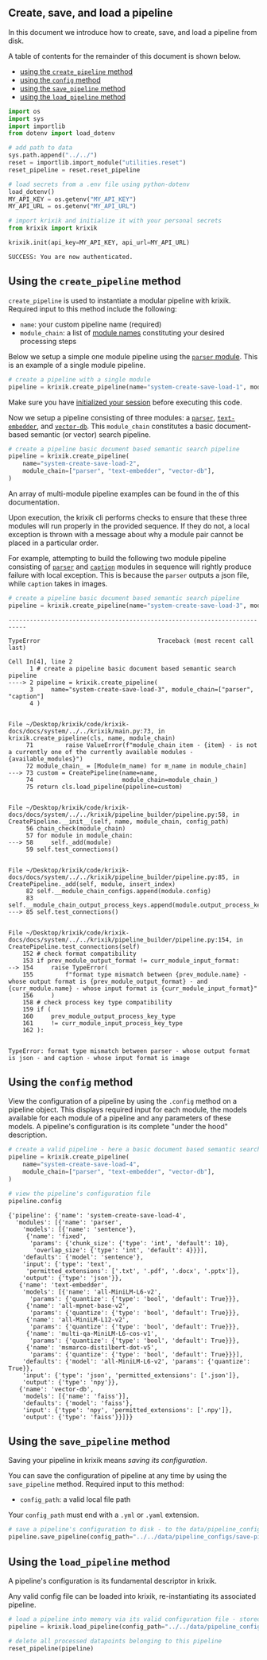 ## Create, save, and load a pipeline

In this document we introduce how to create, save, and load a pipeline from disk.

A table of contents for the remainder of this document is shown below.

- [using the `create_pipeline` method](#using-the-create_pipeline-method)
- [using the `config` method](#using-the-config-method)
- [using the `save_pipeline` method](#using-the-save_pipeline-method)
- [using the `load_pipeline` method](#using-the-load_pipeline-method)


```python
import os
import sys
import importlib
from dotenv import load_dotenv

# add path to data
sys.path.append("../../")
reset = importlib.import_module("utilities.reset")
reset_pipeline = reset.reset_pipeline

# load secrets from a .env file using python-dotenv
load_dotenv()
MY_API_KEY = os.getenv("MY_API_KEY")
MY_API_URL = os.getenv("MY_API_URL")

# import krixik and initialize it with your personal secrets
from krixik import krixik

krixik.init(api_key=MY_API_KEY, api_url=MY_API_URL)
```

    SUCCESS: You are now authenticated.


## Using the `create_pipeline` method

`create_pipeline` is used to instantiate a modular pipeline with krixik.  Required input to this method include the following:

- `name`: your custom pipeline name (required)
- `module_chain`: a list of [module names](../modules/overview.md) constituting your desired processing steps

Below we setup a simple one module pipeline using the [`parser` module](../modules/parser.md).  This is an example of a single module pipeline.


```python
# create a pipeline with a single module
pipeline = krixik.create_pipeline(name="system-create-save-load-1", module_chain=["parser"])
```

Make sure you have [initialized your session](../system/initialize.md) before executing this code.

Now we setup a pipeline consisting of three modules: a [`parser`](../modules/parser.md), [`text-embedder`](../modules/text-embedder.md), and [`vector-db`](../modules/vector-db.md).  This `module_chain` constitutes a basic document-based semantic (or vector) search pipeline.


```python
# create a pipeline basic document based semantic search pipeline
pipeline = krixik.create_pipeline(
    name="system-create-save-load-2",
    module_chain=["parser", "text-embedder", "vector-db"],
)
```

An array of multi-module pipeline examples can be found in the of this documentation.

Upon execution, the krixik cli performs checks to ensure that these three modules will run properly in the provided sequence.  If they do not, a local exception is thrown with a message about why a module pair cannot be placed in a particular order.

For example, attempting to build the following two module pipeline consisting of [`parser`](../modules/parser.md) and [`caption`](../modules/caption.md) modules in sequence will rightly produce failure with local exception.  This is because the `parser` outputs a json file, while `caption` takes in images.


```python
# create a pipeline basic document based semantic search pipeline
pipeline = krixik.create_pipeline(name="system-create-save-load-3", module_chain=["parser", "caption"])
```


    ---------------------------------------------------------------------------

    TypeError                                 Traceback (most recent call last)

    Cell In[4], line 2
          1 # create a pipeline basic document based semantic search pipeline
    ----> 2 pipeline = krixik.create_pipeline(
          3     name="system-create-save-load-3", module_chain=["parser", "caption"]
          4 )


    File ~/Desktop/krixik/code/krixik-docs/docs/system/../../krixik/main.py:73, in krixik.create_pipeline(cls, name, module_chain)
         71         raise ValueError(f"module_chain item - {item} - is not a currently one of the currently available modules -{available_modules}")
         72 module_chain_ = [Module(m_name) for m_name in module_chain]
    ---> 73 custom = CreatePipeline(name=name,
         74                         module_chain=module_chain_)
         75 return cls.load_pipeline(pipeline=custom)


    File ~/Desktop/krixik/code/krixik-docs/docs/system/../../krixik/pipeline_builder/pipeline.py:58, in CreatePipeline.__init__(self, name, module_chain, config_path)
         56 chain_check(module_chain)
         57 for module in module_chain:
    ---> 58     self._add(module)
         59 self.test_connections()


    File ~/Desktop/krixik/code/krixik-docs/docs/system/../../krixik/pipeline_builder/pipeline.py:85, in CreatePipeline._add(self, module, insert_index)
         82 self.__module_chain_configs.append(module.config)
         83 self.__module_chain_output_process_keys.append(module.output_process_key)
    ---> 85 self.test_connections()


    File ~/Desktop/krixik/code/krixik-docs/docs/system/../../krixik/pipeline_builder/pipeline.py:154, in CreatePipeline.test_connections(self)
        152 # check format compatibility
        153 if prev_module_output_format != curr_module_input_format:
    --> 154     raise TypeError(
        155         f"format type mismatch between {prev_module.name} - whose output format is {prev_module_output_format} - and {curr_module.name} - whose input format is {curr_module_input_format}"
        156     )
        158 # check process key type compatibility
        159 if (
        160     prev_module_output_process_key_type
        161     != curr_module_input_process_key_type
        162 ):


    TypeError: format type mismatch between parser - whose output format is json - and caption - whose input format is image


## Using the `config` method

View the configuration of a pipeline by using the `.config` method on a pipeline object.  This displays required input for each module, the models available for each module of a pipeline and any parameters of these models.  A pipeline's configuration is its complete "under the hood" description.


```python
# create a valid pipeline - here a basic document based semantic search pipeline
pipeline = krixik.create_pipeline(
    name="system-create-save-load-4",
    module_chain=["parser", "text-embedder", "vector-db"],
)

# view the pipeline's configuration file
pipeline.config
```




    {'pipeline': {'name': 'system-create-save-load-4',
      'modules': [{'name': 'parser',
        'models': [{'name': 'sentence'},
         {'name': 'fixed',
          'params': {'chunk_size': {'type': 'int', 'default': 10},
           'overlap_size': {'type': 'int', 'default': 4}}}],
        'defaults': {'model': 'sentence'},
        'input': {'type': 'text',
         'permitted_extensions': ['.txt', '.pdf', '.docx', '.pptx']},
        'output': {'type': 'json'}},
       {'name': 'text-embedder',
        'models': [{'name': 'all-MiniLM-L6-v2',
          'params': {'quantize': {'type': 'bool', 'default': True}}},
         {'name': 'all-mpnet-base-v2',
          'params': {'quantize': {'type': 'bool', 'default': True}}},
         {'name': 'all-MiniLM-L12-v2',
          'params': {'quantize': {'type': 'bool', 'default': True}}},
         {'name': 'multi-qa-MiniLM-L6-cos-v1',
          'params': {'quantize': {'type': 'bool', 'default': True}}},
         {'name': 'msmarco-distilbert-dot-v5',
          'params': {'quantize': {'type': 'bool', 'default': True}}}],
        'defaults': {'model': 'all-MiniLM-L6-v2', 'params': {'quantize': True}},
        'input': {'type': 'json', 'permitted_extensions': ['.json']},
        'output': {'type': 'npy'}},
       {'name': 'vector-db',
        'models': [{'name': 'faiss'}],
        'defaults': {'model': 'faiss'},
        'input': {'type': 'npy', 'permitted_extensions': ['.npy']},
        'output': {'type': 'faiss'}}]}}



## Using the `save_pipeline` method

Saving your pipeline in krixik means *saving its configuration*.

You can save the configuration of pipeline at any time by using the `save_pipeline` method.  Required input to this method:

- `config_path`: a valid local file path

Your `config_path` must end with a `.yml` or `.yaml` extension.


```python
# save a pipeline's configuration to disk - to the data/pipeline_configs directory of the docs repository
pipeline.save_pipeline(config_path="../../data/pipeline_configs/save-pipeline-demo.yaml")
```

## Using the `load_pipeline` method

A pipeline's configuration is its fundamental descriptor in krixik.  

Any valid config file can be loaded into krixik, re-instantiating its associated pipeline.


```python
# load a pipeline into memory via its valid configuration file - stored in the data/pipeline_configs directory of the krixik docs repository
pipeline = krixik.load_pipeline(config_path="../../data/pipeline_configs/save-pipeline-demo.yaml")
```


```python
# delete all processed datapoints belonging to this pipeline
reset_pipeline(pipeline)
```

